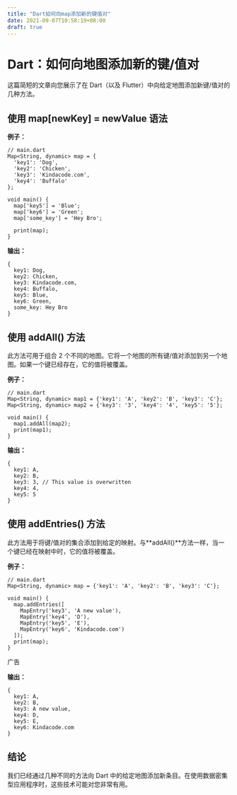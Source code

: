 ```yaml
---
title: "Dart如何向map添加新的键值对"
date: 2021-09-07T10:58:19+08:00
draft: true
---
```


# Dart：如何向地图添加新的键/值对

这篇简短的文章向您展示了在 Dart（以及 Flutter）中向给定地图添加新键/值对的几种方法。



## 使用 map[newKey] = newValue 语法

**例子：**

```
// main.dart
Map<String, dynamic> map = {
  'key1': 'Dog',
  'key2': 'Chicken',
  'key3': 'Kindacode.com',
  'key4': 'Buffalo'
};

void main() {
  map['key5'] = 'Blue';
  map['key6'] = 'Green';
  map['some_key'] = 'Hey Bro';

  print(map);
}
```

**输出：**

```
{
  key1: Dog, 
  key2: Chicken, 
  key3: Kindacode.com, 
  key4: Buffalo, 
  key5: Blue, 
  key6: Green, 
  some_key: Hey Bro
}
```

## 使用 addAll() 方法

此方法可用于组合 2 个不同的地图。它将一个地图的所有键/值对添加到另一个地图。如果一个键已经存在，它的值将被覆盖。

**例子：**

```
// main.dart
Map<String, dynamic> map1 = {'key1': 'A', 'key2': 'B', 'key3': 'C'};
Map<String, dynamic> map2 = {'key3': '3', 'key4': '4', 'key5': '5'};

void main() {
  map1.addAll(map2);
  print(map1);
}
```

**输出：**

```
{
  key1: A, 
  key2: B, 
  key3: 3, // This value is overwritten
  key4: 4, 
  key5: 5
}
```

## 使用 addEntries() 方法

此方法用于将键/值对的集合添加到给定的映射。与**addAll()**方法一样，当一个键已经在映射中时，它的值将被覆盖。

**例子：**

```
// main.dart
Map<String, dynamic> map = {'key1': 'A', 'key2': 'B', 'key3': 'C'};

void main() {
  map.addEntries([
    MapEntry('key3', 'A new value'),
    MapEntry('key4', 'D'),
    MapEntry('key5', 'E'),
    MapEntry('key6', 'Kindacode.com')
  ]);
  print(map);
}
```

广告

**输出：**

```
{
  key1: A, 
  key2: B, 
  key3: A new value, 
  key4: D, 
  key5: E, 
  key6: Kindacode.com
}
```

## 结论

我们已经通过几种不同的方法向 Dart 中的给定地图添加新条目。在使用数据密集型应用程序时，这些技术可能对您非常有用。
